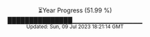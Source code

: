 <p align="center">
⏳Year Progress (51.99 %) <br>
███████████████▁▁▁▁▁▁▁▁▁▁▁▁▁▁▁ <br>
<sub>Updated: Sun, 09 Jul 2023 18:21:14 GMT</sub>
</p>

